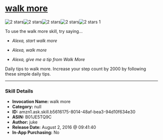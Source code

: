 # [walk more](http://alexa.amazon.com/#skills/amzn1.ask.skill.b5616175-8014-48af-bea3-94d10f634e30)
![2 stars](../../images/ic_star_black_18dp_1x.png)![2 stars](../../images/ic_star_black_18dp_1x.png)![2 stars](../../images/ic_star_border_black_18dp_1x.png)![2 stars](../../images/ic_star_border_black_18dp_1x.png)![2 stars](../../images/ic_star_border_black_18dp_1x.png) 1

To use the walk more skill, try saying...

* *Alexa, start walk more*

* *Alexa, walk more*

* *Alexa, give me a tip from Walk More*

Daily tips to walk more. Increase your step count by 2000 by following these simple daily tips.

***

### Skill Details

* **Invocation Name:** walk more
* **Category:** null
* **ID:** amzn1.ask.skill.b5616175-8014-48af-bea3-94d10f634e30
* **ASIN:** B01JE5TQ9C
* **Author:** juke
* **Release Date:** August 2, 2016 @ 09:41:40
* **In-App Purchasing:** No
